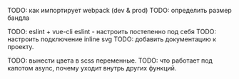 TODO: как импортирует webpack (dev & prod)
TODO: определить размер бандла

TODO: eslint + vue-cli eslint - настроить постепенно под себя
TODO: настроить подключение inline svg
TODO: добавить документацию к проекту.

TODO: вынести цвета в scss переменные.
TODO: что работает под капотом async, почему уходит внутрь других функций.
